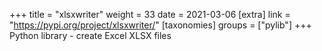 +++
title = "xlsxwriter"
weight = 33
date = 2021-03-06
[extra]
link = "https://pypi.org/project/xlsxwriter/"
[taxonomies]
groups = ["pylib"]
+++
Python library - create Excel XLSX files


